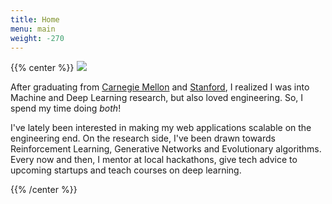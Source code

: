 ```yaml
---
title: Home
menu: main
weight: -270
---
```

<meta name="viewport" content="width=device-width, initial-scale=1">
{{% center %}}
<img class="profile_photo" src="/img/profile.jpg"></img>

After graduating from [Carnegie Mellon](https://www.cmu.edu) and [Stanford](https://www.stanford.edu), I realized I was into Machine and Deep Learning research, but also loved engineering. So, I spend my time doing *both*!

I've lately been interested in making my web applications scalable on the engineering end. On the research side, I've been drawn towards Reinforcement Learning, Generative Networks and Evolutionary algorithms. Every now and then, I mentor at local hackathons, give tech advice to upcoming startups and teach courses on deep learning.


{{% /center %}}